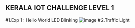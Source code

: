 ## KERALA IOT CHALLENGE LEVEL 1


#1.Exp 1 : Hello World LED Blinking
![image](https://user-images.githubusercontent.com/71754589/171465255-347f1113-e034-4544-918e-2e8ba7b1e9d3.png)
#2.Traffic Light
